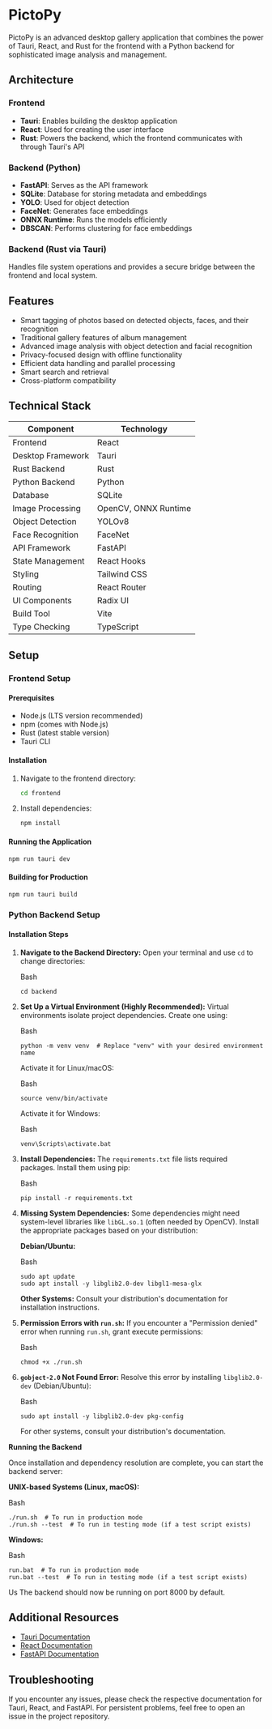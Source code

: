 # PictoPy

PictoPy is an advanced desktop gallery application that combines the power of Tauri, React, and Rust for the frontend with a Python backend for sophisticated image analysis and management.

## Architecture

### Frontend
- **Tauri**: Enables building the desktop application
- **React**: Used for creating the user interface
- **Rust**: Powers the backend, which the frontend communicates with through Tauri's API

### Backend (Python)
- **FastAPI**: Serves as the API framework
- **SQLite**: Database for storing metadata and embeddings
- **YOLO**: Used for object detection
- **FaceNet**: Generates face embeddings
- **ONNX Runtime**: Runs the models efficiently
- **DBSCAN**: Performs clustering for face embeddings

### Backend (Rust via Tauri)
Handles file system operations and provides a secure bridge between the frontend and local system.

## Features

- Smart tagging of photos based on detected objects, faces, and their recognition
- Traditional gallery features of album management
- Advanced image analysis with object detection and facial recognition
- Privacy-focused design with offline functionality
- Efficient data handling and parallel processing
- Smart search and retrieval
- Cross-platform compatibility

## Technical Stack

| Component | Technology |
| --------- | ---------- |
| Frontend | React |
| Desktop Framework | Tauri |
| Rust Backend | Rust |
| Python Backend | Python |
| Database | SQLite |
| Image Processing | OpenCV, ONNX Runtime |
| Object Detection | YOLOv8 |
| Face Recognition | FaceNet |
| API Framework | FastAPI |
| State Management | React Hooks |
| Styling | Tailwind CSS |
| Routing | React Router |
| UI Components | Radix UI |
| Build Tool | Vite |
| Type Checking | TypeScript |

## Setup

### Frontend Setup

#### Prerequisites
- Node.js (LTS version recommended)
- npm (comes with Node.js)
- Rust (latest stable version)
- Tauri CLI

#### Installation
1. Navigate to the frontend directory:
   ```bash
   cd frontend
   ```
2. Install dependencies:
   ```bash
   npm install
   ```

#### Running the Application
```bash
npm run tauri dev
```

#### Building for Production
```bash
npm run tauri build
```
### Python Backend Setup

#### Installation Steps


1.  **Navigate to the Backend Directory:** Open your terminal and use `cd` to change directories:

    Bash

    ```
    cd backend

    ```


2.  **Set Up a Virtual Environment (Highly Recommended):** Virtual environments isolate project dependencies. Create one using:

    Bash

    ```
    python -m venv venv  # Replace "venv" with your desired environment name

    ```


    Activate it for Linux/macOS:

    Bash

    ```
    source venv/bin/activate

    ```

 

    Activate it for Windows:

    Bash

    ```
    venv\Scripts\activate.bat

    ```

3.  **Install Dependencies:** The `requirements.txt` file lists required packages. Install them using pip:

    Bash

    ```
    pip install -r requirements.txt

    ```



4.  **Missing System Dependencies:** Some dependencies might need system-level libraries like `libGL.so.1` (often needed by OpenCV). Install the appropriate packages based on your distribution:

    **Debian/Ubuntu:**

    Bash

    ```
    sudo apt update
    sudo apt install -y libglib2.0-dev libgl1-mesa-glx

    ```

  

    **Other Systems:** Consult your distribution's documentation for installation instructions.

5.  **Permission Errors with `run.sh`:** If you encounter a "Permission denied" error when running `run.sh`, grant execute permissions:

    Bash

    ```
    chmod +x ./run.sh

    ```



6.  **`gobject-2.0` Not Found Error:** Resolve this error by installing `libglib2.0-dev` (Debian/Ubuntu):

    Bash

    ```
    sudo apt install -y libglib2.0-dev pkg-config

    ```


    For other systems, consult your distribution's documentation.

**Running the Backend**

Once installation and dependency resolution are complete, you can start the backend server:

**UNIX-based Systems (Linux, macOS):**

Bash

```
./run.sh  # To run in production mode
./run.sh --test  # To run in testing mode (if a test script exists)

```



**Windows:**

Bash

```
run.bat  # To run in production mode
run.bat --test  # To run in testing mode (if a test script exists)

```

Us
The backend should now be running on port 8000 by default.

## Additional Resources
- [Tauri Documentation](https://tauri.app/v1/guides/)
- [React Documentation](https://reactjs.org/docs/getting-started.html)
- [FastAPI Documentation](https://fastapi.tiangolo.com/)

## Troubleshooting
If you encounter any issues, please check the respective documentation for Tauri, React, and FastAPI. For persistent problems, feel free to open an issue in the project repository.
